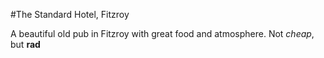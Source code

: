 #The Standard Hotel, Fitzroy

A beautiful old pub in Fitzroy with great food and atmosphere. Not *cheap*, but **rad**

